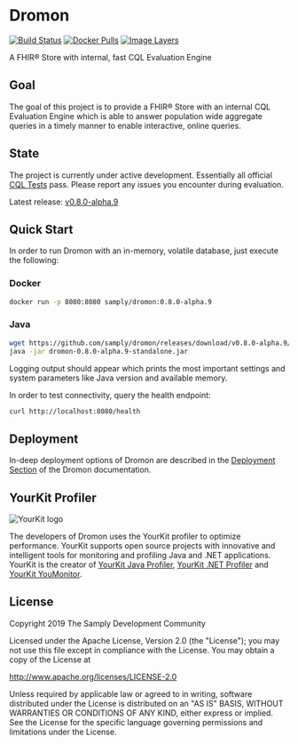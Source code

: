 # Dromon

[![Build Status](https://travis-ci.org/samply/dromon.svg?branch=master)](https://travis-ci.org/samply/dromon)
[![Docker Pulls](https://img.shields.io/docker/pulls/samply/dromon.svg)](https://hub.docker.com/r/samply/dromon/)
[![Image Layers](https://images.microbadger.com/badges/image/samply/dromon.svg)](https://microbadger.com/images/samply/dromon)

A FHIR® Store with internal, fast CQL Evaluation Engine

## Goal

The goal of this project is to provide a FHIR® Store with an internal CQL Evaluation Engine which is able to answer population wide aggregate queries in a timely manner to enable interactive, online queries.

## State

The project is currently under active development. Essentially all official [CQL Tests][3] pass. Please report any issues you encounter during evaluation.

Latest release: [v0.8.0-alpha.9][5]

## Quick Start

In order to run Dromon with an in-memory, volatile database, just execute the following:

### Docker

```bash
docker run -p 8080:8080 samply/dromon:0.8.0-alpha.9
```

### Java

```bash
wget https://github.com/samply/dromon/releases/download/v0.8.0-alpha.9/dromon-0.8.0-alpha.9-standalone.jar
java -jar dromon-0.8.0-alpha.9-standalone.jar
```

Logging output should appear which prints the most important settings and system parameters like Java version and available memory.

In order to test connectivity, query the health endpoint:

```bash
curl http://localhost:8080/health
```

## Deployment

In-deep deployment options of Dromon are described in the [Deployment Section][4] of the Dromon documentation.

## YourKit Profiler

![YourKit logo](https://www.yourkit.com/images/yklogo.png)

The developers of Dromon uses the YourKit profiler to optimize performance. YourKit supports open source projects with innovative and intelligent tools for monitoring and profiling Java and .NET applications. YourKit is the creator of [YourKit Java Profiler][6], [YourKit .NET Profiler][7] and [YourKit YouMonitor][8].

## License

Copyright 2019 The Samply Development Community

Licensed under the Apache License, Version 2.0 (the "License"); you may not use this file except in compliance with the License. You may obtain a copy of the License at

http://www.apache.org/licenses/LICENSE-2.0

Unless required by applicable law or agreed to in writing, software distributed under the License is distributed on an "AS IS" BASIS, WITHOUT WARRANTIES OR CONDITIONS OF ANY KIND, either express or implied. See the License for the specific language governing permissions and limitations under the License.

[3]: <https://cql.hl7.org/tests.html>
[4]: <https://alexanderkiel.gitbook.io/dromon/deployment>
[5]: <https://github.com/samply/dromon/releases/tag/v0.8.0-alpha.9>
[6]: <https://www.yourkit.com/java/profiler/>
[7]: <https://www.yourkit.com/.net/profiler/>
[8]: <https://www.yourkit.com/youmonitor/>
